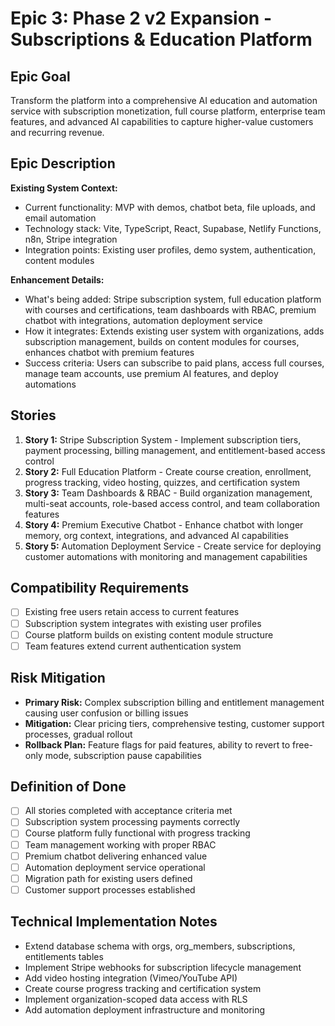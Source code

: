 # Epic 3: Phase 2 v2 Expansion - Subscriptions & Education Platform

## Epic Goal

Transform the platform into a comprehensive AI education and automation service with subscription monetization, full course platform, enterprise team features, and advanced AI capabilities to capture higher-value customers and recurring revenue.

## Epic Description

**Existing System Context:**
- Current functionality: MVP with demos, chatbot beta, file uploads, and email automation
- Technology stack: Vite, TypeScript, React, Supabase, Netlify Functions, n8n, Stripe integration
- Integration points: Existing user profiles, demo system, authentication, content modules

**Enhancement Details:**
- What's being added: Stripe subscription system, full education platform with courses and certifications, team dashboards with RBAC, premium chatbot with integrations, automation deployment service
- How it integrates: Extends existing user system with organizations, adds subscription management, builds on content modules for courses, enhances chatbot with premium features
- Success criteria: Users can subscribe to paid plans, access full courses, manage team accounts, use premium AI features, and deploy automations

## Stories

1. **Story 1:** Stripe Subscription System - Implement subscription tiers, payment processing, billing management, and entitlement-based access control
2. **Story 2:** Full Education Platform - Create course creation, enrollment, progress tracking, video hosting, quizzes, and certification system
3. **Story 3:** Team Dashboards & RBAC - Build organization management, multi-seat accounts, role-based access control, and team collaboration features
4. **Story 4:** Premium Executive Chatbot - Enhance chatbot with longer memory, org context, integrations, and advanced AI capabilities
5. **Story 5:** Automation Deployment Service - Create service for deploying customer automations with monitoring and management capabilities

## Compatibility Requirements

- [ ] Existing free users retain access to current features
- [ ] Subscription system integrates with existing user profiles
- [ ] Course platform builds on existing content module structure
- [ ] Team features extend current authentication system

## Risk Mitigation

- **Primary Risk:** Complex subscription billing and entitlement management causing user confusion or billing issues
- **Mitigation:** Clear pricing tiers, comprehensive testing, customer support processes, gradual rollout
- **Rollback Plan:** Feature flags for paid features, ability to revert to free-only mode, subscription pause capabilities

## Definition of Done

- [ ] All stories completed with acceptance criteria met
- [ ] Subscription system processing payments correctly
- [ ] Course platform fully functional with progress tracking
- [ ] Team management working with proper RBAC
- [ ] Premium chatbot delivering enhanced value
- [ ] Automation deployment service operational
- [ ] Migration path for existing users defined
- [ ] Customer support processes established

## Technical Implementation Notes

- Extend database schema with orgs, org_members, subscriptions, entitlements tables
- Implement Stripe webhooks for subscription lifecycle management
- Add video hosting integration (Vimeo/YouTube API)
- Create course progress tracking and certification system
- Implement organization-scoped data access with RLS
- Add automation deployment infrastructure and monitoring
